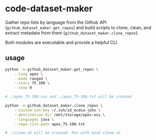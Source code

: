 # code-dataset-maker

Gather repo lists by language from the Github API (`github_dataset_maker.get_repos`) and build scripts to clone, clean, and extract metadata from them (`github_dataset_maker.clone_repos`).

Both modules are executable and provide a helpful CLI.

## usage

```bash
python -m github_dataset_maker.get_repos \
    --lang apex \
    --mode ranged \
    --stars 75 100 \
    --step 0

# ./apex_75-100.csv and ./apex_75-100.txt will be created

python -m github_dataset_maker.clone_repos \
    --custom-ssh-key ~/.ssh/id_ecdsa-john \
    --destination-dir /mnt/storage/apex-oss \
    --languages java \
    --repo-list-path apex_75-100.txt

# ./clone.sh will be created. Run with bash clone.sh
```
